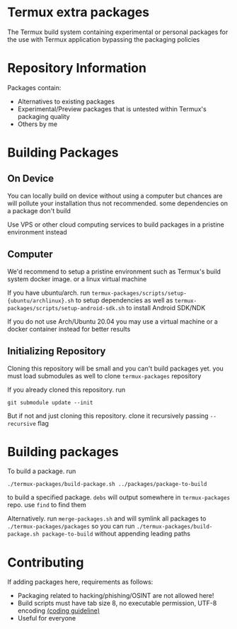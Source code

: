 # Termux extra packages
The Termux build system containing experimental or personal packages for the use with Termux application bypassing the packaging policies

# Repository Information
Packages contain:
- Alternatives to existing packages
- Experimental/Preview packages that is untested within Termux's packaging quality
- Others by me

# Building Packages
## On Device
You can locally build on device without using a computer but chances are will pollute your installation thus not recommended. some dependencies on a package don't build

Use VPS or other cloud computing services to build packages in a pristine environment instead

## Computer
We'd recommend to setup a pristine environment such as Termux's build system docker image. or a linux virtual machine

If you have ubuntu/arch. run `termux-packages/scripts/setup-{ubuntu/archlinux}.sh` to setup dependencies as well as `termux-packages/scripts/setup-android-sdk.sh` to install Android SDK/NDK

If you do not use Arch/Ubuntu 20.04 you may use a virtual machine or a docker container instead for better results

## Initializing Repository
Cloning this repository will be small and you can't build packages yet. you must load submodules as well to clone `termux-packages` repository

If you already cloned this repository. run
```
git submodule update --init
```

But if not and just cloning this repository. clone it recursively passing `--recursive` flag

# Building packages
To build a package. run 
```
./termux-packages/build-package.sh ../packages/package-to-build
```
to build a specified package. `debs` will output somewhere in `termux-packages` repo. use `find` to find them

Alternatively. run `merge-packages.sh` and will symlink all packages to `./termux-packages/packages` so you can run `./termux-packages/build-package.sh package-to-build` without appending leading paths

# Contributing
If adding packages here, requirements as follows:
- Packaging related to hacking/phishing/OSINT are not allowed here!
- Build scripts must have tab size 8, no executable permission, UTF-8 encoding [(coding guideline)](https://github.com/termux/termux-packages/wiki/Coding-guideline)
- Useful for everyone
